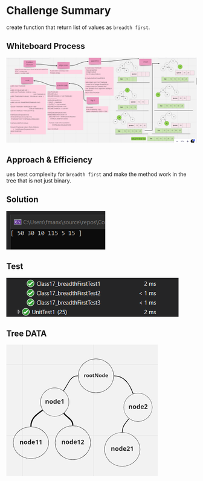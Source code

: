 # Challenge Summary

create function that return list of values as `breadth first`.

## Whiteboard Process


![img](../image/class17/class17.PNG)



## Approach & Efficiency
ues best complexity for `breadth first` and make the method work in the tree that is not just binary.

## Solution


![img](../image/class17/run17.PNG)


## Test


![img](../image/class17/test17.PNG)


## Tree DATA


![img](../image/class16/Data16.PNG)
